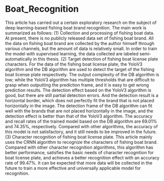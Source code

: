 # Boat_Recognition
This article has carried out a certain exploratory research on the subject of deep learning-based fishing boat brand recognition. The main work is summarized as follows: (1) Collection and processing of fishing boat data. At present, there is no publicly released data set of fishing boat brand. All the data on fishing boat brand are collected by the author himself through various channels, but the amount of data is relatively small. In order to train the model with supervised learning, the data collected are labeled semi-automatically in this thesis. (2) Target detection of fishing boat license plate characters. For the data of the fishing boat license plate, the YoloV3 algorithm and the DB algorithm are used to detect the target of the fishing boat license plate respectively. The output complexity of the DB algorithm is low; while the YoloV3 algorithm has multiple thresholds that are difficult to grasp when outputting the prediction frame, and it is easy to get wrong prediction results. The detection effect based on the YoloV3 algorithm is good, but there are still partial detection errors. And the detection result is a horizontal border, which does not perfectly fit the brand that is not placed horizontally in the image. The detection frame of the DB algorithm can fit well with the brands that are not placed horizontally in the image, and the detection effect is better than that of the YoloV3 algorithm. The accuracy and recall rates of the trained model based on the DB algorithm are 69.01% and 74.35%, respectively. Compared with other algorithms, the accuracy of this model is not satisfactory, and it still needs to be improved in the future. (3) Character recognition of fishing boat license plate. This article mainly uses the CRNN algorithm to recognize the characters of fishing boat brand. Compared with other character recognition algorithms, this algorithm has better performance, satisfies the basic needs of character recognition for boat license plate, and achieves a better recognition effect with an accuracy rate of 99.47%. It can be expected that more data will be collected in the future to train a more effective and universally applicable model for recognition.
